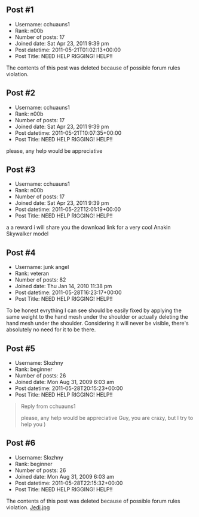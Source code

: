 ## Post #1
- Username: cchuauns1
- Rank: n00b
- Number of posts: 17
- Joined date: Sat Apr 23, 2011 9:39 pm
- Post datetime: 2011-05-21T01:02:13+00:00
- Post Title: NEED HELP RIGGING! HELP!!

The contents of this post was deleted because of possible forum rules violation.
## Post #2
- Username: cchuauns1
- Rank: n00b
- Number of posts: 17
- Joined date: Sat Apr 23, 2011 9:39 pm
- Post datetime: 2011-05-21T10:07:35+00:00
- Post Title: NEED HELP RIGGING! HELP!!

please, any help would be appreciative
## Post #3
- Username: cchuauns1
- Rank: n00b
- Number of posts: 17
- Joined date: Sat Apr 23, 2011 9:39 pm
- Post datetime: 2011-05-22T12:01:19+00:00
- Post Title: NEED HELP RIGGING! HELP!!

a a reward i will share you the download link for a very cool Anakin Skywalker model
## Post #4
- Username: junk angel
- Rank: veteran
- Number of posts: 82
- Joined date: Thu Jan 14, 2010 11:38 pm
- Post datetime: 2011-05-28T16:23:17+00:00
- Post Title: NEED HELP RIGGING! HELP!!

To be honest evrything I can see should be easily fixed by applying the same weight to the hand mesh under the shoulder or actually deleting the hand mesh under the shoulder. Considering it will never be visible, there's absolutely no need for it to be there.
## Post #5
- Username: Slozhny
- Rank: beginner
- Number of posts: 26
- Joined date: Mon Aug 31, 2009 6:03 am
- Post datetime: 2011-05-28T20:15:23+00:00
- Post Title: NEED HELP RIGGING! HELP!!

> Reply from cchuauns1
>
> please, any help would be appreciative
Guy, you are crazy, but I try to help you )
## Post #6
- Username: Slozhny
- Rank: beginner
- Number of posts: 26
- Joined date: Mon Aug 31, 2009 6:03 am
- Post datetime: 2011-05-28T22:15:32+00:00
- Post Title: NEED HELP RIGGING! HELP!!

The contents of this post was deleted because of possible forum rules violation.
[Jedi.jpg](https://xentaxbackup.github.io/file/4274_Jedi.jpg)
